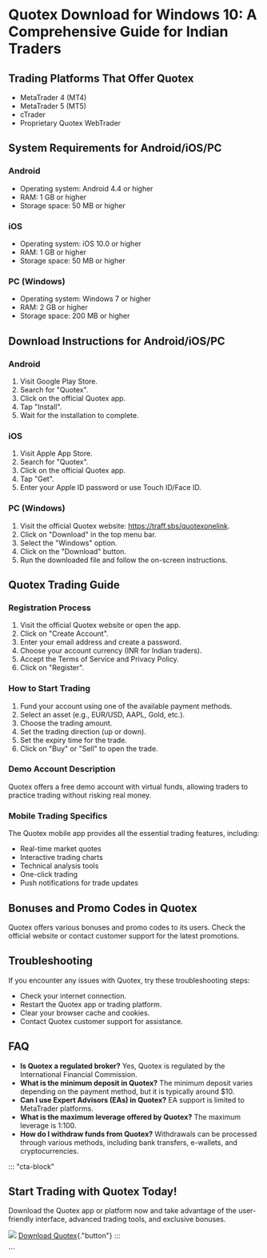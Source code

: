 # Quotex Download for Windows 10: A Comprehensive Guide for Indian Traders

## Trading Platforms That Offer Quotex

-   MetaTrader 4 (MT4)
-   MetaTrader 5 (MT5)
-   cTrader
-   Proprietary Quotex WebTrader

## System Requirements for Android/iOS/PC

### Android

-   Operating system: Android 4.4 or higher
-   RAM: 1 GB or higher
-   Storage space: 50 MB or higher

### iOS

-   Operating system: iOS 10.0 or higher
-   RAM: 1 GB or higher
-   Storage space: 50 MB or higher

### PC (Windows)

-   Operating system: Windows 7 or higher
-   RAM: 2 GB or higher
-   Storage space: 200 MB or higher

## Download Instructions for Android/iOS/PC

### Android

1.  Visit Google Play Store.
2.  Search for "Quotex".
3.  Click on the official Quotex app.
4.  Tap "Install".
5.  Wait for the installation to complete.

### iOS

1.  Visit Apple App Store.
2.  Search for "Quotex".
3.  Click on the official Quotex app.
4.  Tap "Get".
5.  Enter your Apple ID password or use Touch ID/Face ID.

### PC (Windows)

1.  Visit the official Quotex website: https://traff.sbs/quotexonelink.
2.  Click on "Download" in the top menu bar.
3.  Select the "Windows" option.
4.  Click on the "Download" button.
5.  Run the downloaded file and follow the on-screen instructions.

## Quotex Trading Guide

### Registration Process

1.  Visit the official Quotex website or open the app.
2.  Click on "Create Account".
3.  Enter your email address and create a password.
4.  Choose your account currency (INR for Indian traders).
5.  Accept the Terms of Service and Privacy Policy.
6.  Click on "Register".

### How to Start Trading

1.  Fund your account using one of the available payment methods.
2.  Select an asset (e.g., EUR/USD, AAPL, Gold, etc.).
3.  Choose the trading amount.
4.  Set the trading direction (up or down).
5.  Set the expiry time for the trade.
6.  Click on "Buy" or "Sell" to open the trade.

### Demo Account Description

Quotex offers a free demo account with virtual funds, allowing traders
to practice trading without risking real money.

### Mobile Trading Specifics

The Quotex mobile app provides all the essential trading features,
including:

-   Real-time market quotes
-   Interactive trading charts
-   Technical analysis tools
-   One-click trading
-   Push notifications for trade updates

## Bonuses and Promo Codes in Quotex

Quotex offers various bonuses and promo codes to its users. Check the
official website or contact customer support for the latest promotions.

## Troubleshooting

If you encounter any issues with Quotex, try these troubleshooting
steps:

-   Check your internet connection.
-   Restart the Quotex app or trading platform.
-   Clear your browser cache and cookies.
-   Contact Quotex customer support for assistance.

## FAQ

-   **Is Quotex a regulated broker?** Yes, Quotex is regulated by the
    International Financial Commission.
-   **What is the minimum deposit in Quotex?** The minimum deposit
    varies depending on the payment method, but it is typically around
    \$10.
-   **Can I use Expert Advisors (EAs) in Quotex?** EA support is limited
    to MetaTrader platforms.
-   **What is the maximum leverage offered by Quotex?** The maximum
    leverage is 1:100.
-   **How do I withdraw funds from Quotex?** Withdrawals can be
    processed through various methods, including bank transfers,
    e-wallets, and cryptocurrencies.

::: \"cta-block\"
## Start Trading with Quotex Today!

Download the Quotex app or platform now and take advantage of the
user-friendly interface, advanced trading tools, and exclusive bonuses.

[![](https://static.quotex.io/files/1_en/300_250.jpg)](https://traff.sbs/brokerqxsignupf)
[Download
Quotex](\%22https://traff.sbs/quotexonelink\%22){."button"}
:::

\`\`\`

